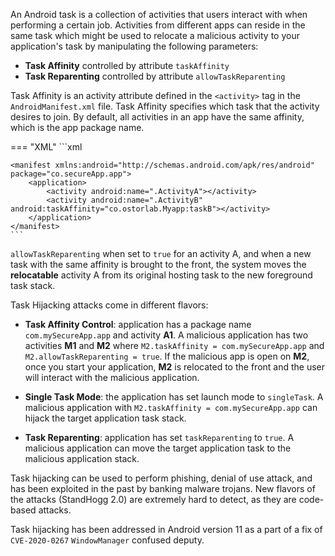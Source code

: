 An Android task is a collection of activities that users interact with when performing a certain job. Activities from
different apps can reside in the same task which might be used to relocate a malicious activity to your application's task by
manipulating the following parameters:

* __Task Affinity__ controlled by attribute `taskAffinity`
* __Task Reparenting__ controlled by attribute `allowTaskReparenting`

Task Affinity is an activity attribute defined in the `<activity>` tag in the `AndroidManifest.xml` file.
Task Affinity specifies which task that the activity desires to join. By default, all activities in an app have the
same affinity, which is the app package name.


=== "XML"
	```xml
	
	<manifest xmlns:android="http://schemas.android.com/apk/res/android" package="co.secureApp.app">
	    <application>
	        <activity android:name=".ActivityA"></activity>
	        <activity android:name=".ActivityB" android:taskAffinity="co.ostorlab.Myapp:taskB"></activity>
	    </application>
	</manifest>
	```



`allowTaskReparenting` when set to `true` for an activity A, and when a new task with the same affinity is brought to
the front, the system moves the __relocatable__ activity A from its original hosting task to the new foreground task stack.

Task Hijacking attacks come in different flavors:

* __Task Affinity Control__: application has a package name `com.mySecureApp.app` and activity __A1__. A malicious
  application has two activities __M1__ and __M2__ where `M2.taskAffinity = com.mySecureApp.app`
  and `M2.allowTaskReparenting = true`. If the malicious app is open on __M2__, once you start your application, __M2__ is relocated to the front and the user
  will interact with the malicious application.

* __Single Task Mode__: the application has set launch mode to `singleTask`. A malicious application
  with `M2.taskAffinity = com.mySecureApp.app` can hijack the target application task stack.

* __Task Reparenting__: application has set `taskReparenting` to `true`. A malicious application can move the target
  application task to the malicious application stack.

Task hijacking can be used to perform phishing, denial of use attack, and has been exploited in the past by banking
malware trojans. New flavors of the attacks (StandHogg 2.0) are extremely hard to detect, as they are code-based attacks.

Task hijacking has been addressed in Android version 11 as a part of a fix of `CVE-2020-0267` `WindowManager` confused
deputy.